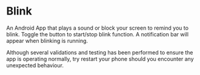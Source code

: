 # Blink
An Android App that plays a sound or block your screen to remind you to blink.
Toggle the button to start/stop blink function.
A notification bar will appear when blinking is running.

Although several validations and testing has been performed to ensure the app is operating normally, try restart your phone should you encounter any unexpected behaviour.
